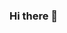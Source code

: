 ### Hi there 👋

<!--
**ShauryaChaubey/ShauryaChaubey** is a ✨ _special_ ✨ repository because its `README.md` (this file) appears on your GitHub profile.

Here are some ideas to get you started:

- 🔭 I’m currently working on Android Development
- 🌱 I’m currently polishing my coding skills
- ![Github stats](https://github-readme-stats.vercel.app/api?username=ShauryaChaubey&theme=highcontrast&show_icons=true&count_private=true
-->
